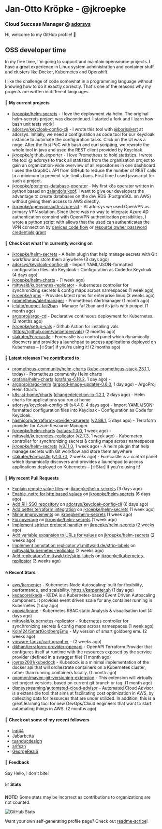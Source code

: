 # Jan-Otto Kröpke - @jkroepke
### Cloud Success Manager @ [adorsys](https://github.com/adorsys)

Hi, welcome to my GitHub profile! 👋

## OSS developer time
In my free time, I'm going to support and maintain opensource projects. I have a great experience in Linux system administration and container stuff and clusters like Docker, Kubernetes and Openshift.

I like the challenge of code somewhat in a programming language without knowing how to do it exactly correctly. That's one of the reasons why my projects are written in different languages.

#### 🌱 My current projects
- [jkroepke/helm-secrets](https://github.com/jkroepke/helm-secrets) - I love the deployment via helm. The original helm-secrets project was discontinued. I started a fork and I learn how bash unit tests work!
- [adorsys/keycloak-config-cli](https://github.com/adorsys/keycloak-config-cli) - I wrote this tool with [@borisskert](https://github.com/borisskert) at adorsys. Initially, we need a configuration as code tool for our Keycloak instance to automate the configuration tasks. Click on the UI was a nogo. After the first PoC with bash and curl scripting, we rewrote the whole tool in java and used the REST client provided by Keycloak.
- [jkroepke/github_exporter](https://github.com/jkroepke/github_exporter) - I love Prometheus to hold statistics. I wrote the tool @ adorsys to track all statistics from the organization project to gain an organization-wide overview of all repositories in one dashboard. I used the GraphQL API from GitHub to reduce the number of REST calls to a minimum to prevent rate-limits bans. First time I used javascript for such a project.
- [jkroepke/postgres-database-operator](https://github.com/jkroepke/postgres-database-operator) - My first k8s operator written in python based on [zalando's kopf](https://github.com/zalando-incubator/kopf). I want to give our developers the advantage to create databases on the dev RDS (PostgreSQL on AWS) without giving them access to AWS directly.
- [jkroepke/openvpn-auth-azure-ad](https://github.com/jkroepke/openvpn-auth-azure-ad) - At adorsys we used OpenVPN as primary VPN solution. Since there was no way to integrate Azure AD authentication combind with OpenVPN authentication possiblities, I wrote a python script with allows that the used can authenticates the VPN connection by [devices code flow](https://docs.microsoft.com/en-us/azure/active-directory/develop/v2-oauth2-device-code) or [resource owner password credentials grant](https://docs.microsoft.com/en-us/azure/active-directory/develop/v2-oauth-ropc)

#### 👷 Check out what I'm currently working on

- [jkroepke/helm-secrets](https://github.com/jkroepke/helm-secrets) - A helm plugin that help manage secrets with Git workflow and store them anywhere (3 days ago)
- [adorsys/keycloak-config-cli](https://github.com/adorsys/keycloak-config-cli) - Import YAML/JSON-formatted configuration files into Keycloak - Configuration as Code for Keycloak. (4 days ago)
- [jkroepke/helm-charts](https://github.com/jkroepke/helm-charts) -  (1 week ago)
- [mittwald/kubernetes-replicator](https://github.com/mittwald/kubernetes-replicator) - Kubernetes controller for synchronizing secrets &amp; config maps across namespaces (1 week ago)
- [jkroepke/rpms](https://github.com/jkroepke/rpms) - Provides latest rpms for enterprise linux (3 weeks ago)
- [prometheus/alertmanager](https://github.com/prometheus/alertmanager) - Prometheus Alertmanager (1 month ago)
- [lelutin/puppet-fail2ban](https://github.com/lelutin/puppet-fail2ban) - Manage fail2ban and its jails with puppet (1 month ago)
- [argoproj/argo-cd](https://github.com/argoproj/argo-cd) - Declarative continuous deployment for Kubernetes. (2 months ago)
- [jkroepke/setup-vals](https://github.com/jkroepke/setup-vals) - Github Action for installing vals (https://github.com/variantdev/vals) (2 months ago)
- [stakater/Forecastle](https://github.com/stakater/Forecastle) - Forecastle is a control panel which dynamically discovers and provides a launchpad to access applications deployed on Kubernetes  – [✩Star] if you&#39;re using it! (2 months ago)

#### 🔭 Latest releases I've contributed to

- [prometheus-community/helm-charts](https://github.com/prometheus-community/helm-charts) ([kube-prometheus-stack-23.1.1](https://github.com/prometheus-community/helm-charts/releases/tag/kube-prometheus-stack-23.1.1), today) - Prometheus community Helm charts
- [grafana/helm-charts](https://github.com/grafana/helm-charts) ([grafana-6.18.2](https://github.com/grafana/helm-charts/releases/tag/grafana-6.18.2), 1 day ago) - 
- [argoproj/argo-helm](https://github.com/argoproj/argo-helm) ([argocd-image-updater-0.6.0](https://github.com/argoproj/argo-helm/releases/tag/argocd-image-updater-0.6.0), 1 day ago) - ArgoProj Helm Charts
- [k8s-at-home/charts](https://github.com/k8s-at-home/charts) ([changedetection-io-1.2.1](https://github.com/k8s-at-home/charts/releases/tag/changedetection-io-1.2.1), 2 days ago) - Helm charts for applications you run at home
- [adorsys/keycloak-config-cli](https://github.com/adorsys/keycloak-config-cli) ([v4.4.0](https://github.com/adorsys/keycloak-config-cli/releases/tag/v4.4.0), 4 days ago) - Import YAML/JSON-formatted configuration files into Keycloak - Configuration as Code for Keycloak.
- [hashicorp/terraform-provider-azurerm](https://github.com/hashicorp/terraform-provider-azurerm) ([v2.88.1](https://github.com/hashicorp/terraform-provider-azurerm/releases/tag/v2.88.1), 5 days ago) - Terraform provider for Azure Resource Manager
- [jkroepke/helm-charts](https://github.com/jkroepke/helm-charts) ([values-1.0.0](https://github.com/jkroepke/helm-charts/releases/tag/values-1.0.0), 1 week ago) - 
- [mittwald/kubernetes-replicator](https://github.com/mittwald/kubernetes-replicator) ([v2.7.3](https://github.com/mittwald/kubernetes-replicator/releases/tag/v2.7.3), 1 week ago) - Kubernetes controller for synchronizing secrets &amp; config maps across namespaces
- [jkroepke/helm-secrets](https://github.com/jkroepke/helm-secrets) ([v3.11.0](https://github.com/jkroepke/helm-secrets/releases/tag/v3.11.0), 1 week ago) - A helm plugin that help manage secrets with Git workflow and store them anywhere
- [stakater/Forecastle](https://github.com/stakater/Forecastle) ([v1.0.70](https://github.com/stakater/Forecastle/releases/tag/v1.0.70), 2 weeks ago) - Forecastle is a control panel which dynamically discovers and provides a launchpad to access applications deployed on Kubernetes  – [✩Star] if you&#39;re using it!

#### 🔨 My recent Pull Requests

- [Explain remote value files](https://github.com/jkroepke/helm-secrets/pull/175) on [jkroepke/helm-secrets](https://github.com/jkroepke/helm-secrets) (3 days ago)
- [Enable .netrc for http based values](https://github.com/jkroepke/helm-secrets/pull/174) on [jkroepke/helm-secrets](https://github.com/jkroepke/helm-secrets) (6 days ago)
- [Add RH SSO repository](https://github.com/adorsys/keycloak-config-cli/pull/583) on [adorsys/keycloak-config-cli](https://github.com/adorsys/keycloak-config-cli) (6 days ago)
- [Add better terraform integration](https://github.com/jkroepke/helm-secrets/pull/173) on [jkroepke/helm-secrets](https://github.com/jkroepke/helm-secrets) (1 week ago)
- [Minor improvements](https://github.com/jkroepke/helm-secrets/pull/172) on [jkroepke/helm-secrets](https://github.com/jkroepke/helm-secrets) (1 week ago)
- [Fix coverage](https://github.com/jkroepke/helm-secrets/pull/171) on [jkroepke/helm-secrets](https://github.com/jkroepke/helm-secrets) (1 week ago)
- [Implement stricter protocol handler](https://github.com/jkroepke/helm-secrets/pull/170) on [jkroepke/helm-secrets](https://github.com/jkroepke/helm-secrets) (2 weeks ago)
- [Add variable expansion to URLs for values](https://github.com/jkroepke/helm-secrets/pull/169) on [jkroepke/helm-secrets](https://github.com/jkroepke/helm-secrets) (2 weeks ago)
- [Implement annotation replicator.v1.mittwald.de/strip-labels](https://github.com/mittwald/kubernetes-replicator/pull/155) on [mittwald/kubernetes-replicator](https://github.com/mittwald/kubernetes-replicator) (2 weeks ago)
- [Add replicator.v1.mittwald.de/strip-labels](https://github.com/jkroepke/kubernetes-replicator/pull/3) on [jkroepke/kubernetes-replicator](https://github.com/jkroepke/kubernetes-replicator) (3 weeks ago)

#### ⭐ Recent Stars

- [aws/karpenter](https://github.com/aws/karpenter) - Kubernetes Node Autoscaling: built for flexibility, performance, and scalability. https://karpenter.sh (1 day ago)
- [kedacore/keda](https://github.com/kedacore/keda) -  KEDA is a Kubernetes-based Event Driven Autoscaling component. It provides event driven scale for any container running in Kubernetes  (1 day ago)
- [appvia/krane](https://github.com/appvia/krane) - Kubernetes RBAC static Analysis &amp; visualisation tool (4 days ago)
- [mittwald/kubernetes-replicator](https://github.com/mittwald/kubernetes-replicator) - Kubernetes controller for synchronizing secrets &amp; config maps across namespaces (1 week ago)
- [Kola124/SmartGoldbergEmu](https://github.com/Kola124/SmartGoldbergEmu) - My version of smart goldberg emu (2 weeks ago)
- [vmware-tanzu/cartographer](https://github.com/vmware-tanzu/cartographer) -  (2 weeks ago)
- [dikhan/terraform-provider-openapi](https://github.com/dikhan/terraform-provider-openapi) - OpenAPI Terraform Provider that configures itself at runtime with the resources exposed by the service provider (defined in a swagger file) (1 month ago)
- [joyrex2001/kubedock](https://github.com/joyrex2001/kubedock) - Kubedock is a minimal implementation of the docker api that will orchestrate containers on a Kubernetes cluster, rather than running containers locally. (1 month ago)
- [qoomon/maven-git-versioning-extension](https://github.com/qoomon/maven-git-versioning-extension) - This extension will virtually set project versions, based on current git branch or tag. (1 month ago)
- [disneystreaming/automated-cloud-advisor](https://github.com/disneystreaming/automated-cloud-advisor) - Automated Cloud Advisor is a extensible tool that aims at facilitating cost optimization in AWS, by collecting data for resources that are under utilized. In addition, this is a great learning tool for new DevOps/Cloud engineers that want to start automating things in AWS.  (2 months ago)

#### 👯 Check out some of my recent followers

- [Iraj44](https://github.com/Iraj44)
- [Jabarbetta](https://github.com/Jabarbetta)
- [tuanducdesign](https://github.com/tuanducdesign)
- [arifszn](https://github.com/arifszn)
- [GeorgeReal6](https://github.com/GeorgeReal6)

#### 💬 Feedback

Say Hello, I don't bite!

#### 📈 Stats

**NOTE:** Some stats may be incorrect as contributions to organizations
are not counted.

![GitHub Stats](https://github-readme-stats.vercel.app/api?username=jkroepke&count_private=false&theme=tokyonight&show_icons=true)

Want your own self-generating profile page? Check out [readme-scribe](https://github.com/muesli/readme-scribe)!
